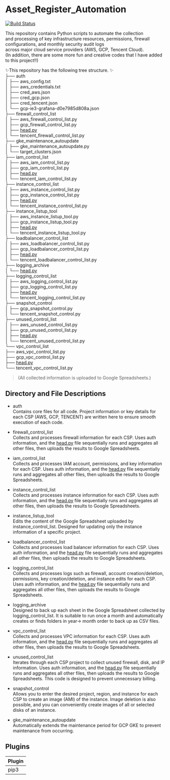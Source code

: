 <h1 class="code-line" data-line-start=0 data-line-end=1 ><a id="Asset_Register_Automation_0"></a>Asset_Register_Automation</h1>
<p class="has-line-data" data-line-start="2" data-line-end="3"><a href="https://travis-ci.org/joemccann/dillinger"><img src="https://travis-ci.org/joemccann/dillinger.svg?branch=master" alt="Build Status"></a></p>
<p class="has-line-data" data-line-start="4" data-line-end="8">This repository contains Python scripts to automate the collection<br>
and processing of key infrastructure resources, permissions, firewall configurations, and monthly security audit logs<br>
across major cloud service providers (AWS, GCP, Tencent Cloud).<br>
(In addition, there are some more fun and creative codes that I have added to this project!!)</p>
<p class="has-line-data" data-line-start="9" data-line-end="65">✨This repository has the following tree structure. ✨<br>
├── auth<br>
│   ├── aws_config.txt<br>
│   ├── aws_credentials.txt<br>
│   ├── cred_aws.json<br>
│   ├── cred_gcp.json<br>
│   ├── cred_tencent.json<br>
│   └── gcp-ie3-grafana-d0e7985d808a.json<br>
├── firewall_control_list<br>
│   ├── aws_firewall_control_list.py<br>
│   ├── gcp_firewall_control_list.py<br>
│   ├── <a href="http://head.py">head.py</a><br>
│   └── tencent_firewall_control_list.py<br>
├── gke_maintenance_autoupdate<br>
│   ├── gke_maintenance_autoupdate.py<br>
│   └── target_clusters.json<br>
├── iam_control_list<br>
│   ├── aws_iam_control_list.py<br>
│   ├── gcp_iam_control_list.py<br>
│   ├── <a href="http://head.py">head.py</a><br>
│   └── tencent_iam_control_list.py<br>
├── instance_control_list<br>
│   ├── aws_instance_control_list.py<br>
│   ├── gcp_instance_control_list.py<br>
│   ├── <a href="http://head.py">head.py</a><br>
│   └── tencent_instance_control_list.py<br>
├── instance_listup_tool<br>
│   ├── aws_instance_listup_tool.py<br>
│   ├── gcp_instance_listup_tool.py<br>
│   ├── <a href="http://head.py">head.py</a><br>
│   └── tencent_instance_listup_tool.py<br>
├── loadbalancer_control_list<br>
│   ├── aws_loadbalancer_control_list.py<br>
│   ├── gcp_loadbalancer_control_list.py<br>
│   ├── <a href="http://head.py">head.py</a><br>
│   └── tencent_loadbalancer_control_list.py<br>
├── logging_archive<br>
│   └── <a href="http://head.py">head.py</a><br>
├── logging_control_list<br>
│   ├── aws_logging_control_list.py<br>
│   ├── gcp_logging_control_list.py<br>
│   ├── <a href="http://head.py">head.py</a><br>
│   └── tencent_logging_control_list.py<br>
├── snapshot_control<br>
│   ├── gcp_snapshot_control.py<br>
│   └── tencent_snapshot_control.py<br>
├── unused_control_list<br>
│   ├── aws_unused_control_list.py<br>
│   ├── gcp_unused_control_list.py<br>
│   ├── <a href="http://head.py">head.py</a><br>
│   └── tencent_unused_control_list.py<br>
└── vpc_control_list<br>
├── aws_vpc_control_list.py<br>
├── gcp_vpc_control_list.py<br>
├── <a href="http://head.py">head.py</a><br>
└── tencent_vpc_control_list.py</p>
<blockquote>
<p class="has-line-data" data-line-start="66" data-line-end="67">(All collected information is uploaded to Google Spreadsheets.)</p>
</blockquote>
<h2 class="code-line" data-line-start=68 data-line-end=69 ><a id="Directory_and_File_Descriptions_68"></a>Directory and File Descriptions</h2>
<ul>
<li class="has-line-data" data-line-start="70" data-line-end="73">
<p class="has-line-data" data-line-start="70" data-line-end="72">auth<br>
Contains core files for all code. Project information or key details for each CSP (AWS, GCP, TENCENT) are written here to ensure smooth execution of each code.</p>
</li>
<li class="has-line-data" data-line-start="73" data-line-end="76">
<p class="has-line-data" data-line-start="73" data-line-end="75">firewall_control_list<br>
Collects and processes firewall information for each CSP. Uses auth information, and the <a href="http://head.py">head.py</a> file sequentially runs and aggregates all other files, then uploads the results to Google Spreadsheets.</p>
</li>
<li class="has-line-data" data-line-start="76" data-line-end="79">
<p class="has-line-data" data-line-start="76" data-line-end="78">iam_control_list<br>
Collects and processes IAM account, permissions, and key information for each CSP. Uses auth information, and the <a href="http://head.py">head.py</a> file sequentially runs and aggregates all other files, then uploads the results to Google Spreadsheets.</p>
</li>
<li class="has-line-data" data-line-start="79" data-line-end="82">
<p class="has-line-data" data-line-start="79" data-line-end="81">instance_control_list<br>
Collects and processes instance information for each CSP. Uses auth information, and the <a href="http://head.py">head.py</a> file sequentially runs and aggregates all other files, then uploads the results to Google Spreadsheets.</p>
</li>
<li class="has-line-data" data-line-start="82" data-line-end="85">
<p class="has-line-data" data-line-start="82" data-line-end="84">instance_listup_tool<br>
Edits the content of the Google Spreadsheet uploaded by instance_control_list. Designed for updating only the instance information of a specific project.</p>
</li>
<li class="has-line-data" data-line-start="85" data-line-end="88">
<p class="has-line-data" data-line-start="85" data-line-end="87">loadbalancer_control_list<br>
Collects and processes load balancer information for each CSP. Uses auth information, and the <a href="http://head.py">head.py</a> file sequentially runs and aggregates all other files, then uploads the results to Google Spreadsheets.</p>
</li>
<li class="has-line-data" data-line-start="88" data-line-end="91">
<p class="has-line-data" data-line-start="88" data-line-end="90">logging_control_list<br>
Collects and processes logs such as firewall, account creation/deletion, permissions, key creation/deletion, and instance edits for each CSP. Uses auth information, and the <a href="http://head.py">head.py</a> file sequentially runs and aggregates all other files, then uploads the results to Google Spreadsheets.</p>
</li>
<li class="has-line-data" data-line-start="91" data-line-end="94">
<p class="has-line-data" data-line-start="91" data-line-end="93">logging_archive<br>
Designed to back up each sheet in the Google Spreadsheet collected by logging_control_list. It is suitable to run once a month and automatically creates or finds folders in year-&gt; month order to back up as CSV files.</p>
</li>
<li class="has-line-data" data-line-start="94" data-line-end="97">
<p class="has-line-data" data-line-start="94" data-line-end="96">vpc_control_list<br>
Collects and processes VPC information for each CSP. Uses auth information, and the <a href="http://head.py">head.py</a> file sequentially runs and aggregates all other files, then uploads the results to Google Spreadsheets.</p>
</li>
<li class="has-line-data" data-line-start="97" data-line-end="100">
<p class="has-line-data" data-line-start="97" data-line-end="99">unused_control_list<br>
Iterates through each CSP project to collect unused firewall, disk, and IP information. Uses auth information, and the <a href="http://head.py">head.py</a> file sequentially runs and aggregates all other files, then uploads the results to Google Spreadsheets. This code is designed to prevent unnecessary billing.</p>
</li>
<li class="has-line-data" data-line-start="100" data-line-end="103">
<p class="has-line-data" data-line-start="100" data-line-end="102">snapshot_control<br>
Allows you to enter the desired project, region, and instance for each CSP to create an image (AMI) of the instance. Image deletion is also possible, and you can conveniently create images of all or selected disks of an instance.</p>
</li>
<li class="has-line-data" data-line-start="103" data-line-end="105">
<p class="has-line-data" data-line-start="103" data-line-end="105">gke_maintenance_autoupdate<br>
Automatically extends the maintenance period for GCP GKE to prevent maintenance from occurring.</p>
</li>
</ul>
<h2 class="code-line" data-line-start=107 data-line-end=108 ><a id="Plugins_107"></a>Plugins</h2>
<table class="table table-striped table-bordered">
<thead>
<tr>
<th>Plugin</th>
</tr>
</thead>
<tbody>
<tr>
<td>pip3</td>
</tr>
</tbody>
</table>
